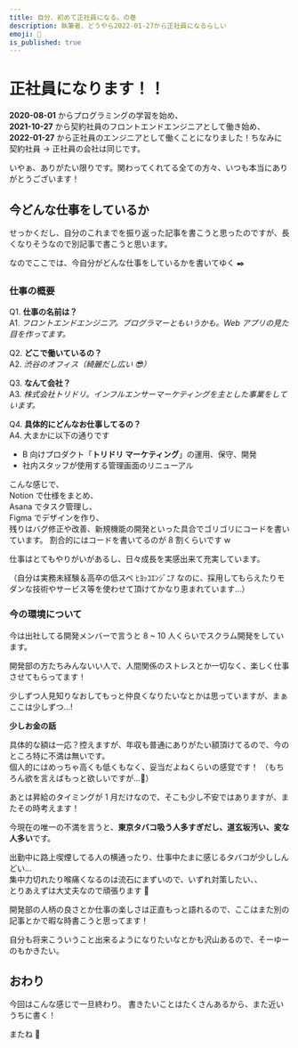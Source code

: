 ```yaml
---
title: 自分、初めて正社員になる。の巻
description: 執筆者、どうやら2022-01-27から正社員になるらしい
emoji: 👔
is_published: true
---
```


# 正社員になります！！

**2020-08-01** からプログラミングの学習を始め、  
**2021-10-27** から契約社員のフロントエンドエンジニアとして働き始め、  
**2022-01-27** から正社員のエンジニアとして働くことになりました！ちなみに契約社員 → 正社員の会社は同じです。

いやぁ、ありがたい限りです。関わってくれてる全ての方々、いつも本当にありがとうございます！

## 今どんな仕事をしているか

せっかくだし、自分のこれまでを振り返った記事を書こうと思ったのですが、長くなりそうなので別記事で書こうと思います。

なのでここでは、今自分がどんな仕事をしているかを書いてゆく ✒️

### 仕事の概要

Q1. **仕事の名前は？**  
A1. _フロントエンドエンジニア。プログラマーともいうかも。Web アプリの見た目を作ってます。_

Q2. **どこで働いているの？**  
A2. _渋谷のオフィス（綺麗だし広い 😎）_

Q3. **なんて会社？**  
A3. _株式会社トリドリ。インフルエンサーマーケティングを主とした事業をしています。_

Q4. **具体的にどんなお仕事してるの？**  
A4. 大まかに以下の通りです

- B 向けプロダクト「**トリドリ マーケティング**」の運用、保守、開発
- 社内スタッフが使用する管理画面のリニューアル

こんな感じで、  
Notion で仕様をまとめ、  
Asana でタスク管理し、  
Figma でデザインを作り、  
残りはバグ修正や改善、新規機能の開発といった具合でゴリゴリにコードを書いています。
割合的にはコードを書いてるのが 8 割くらいです w

仕事はとてもやりがいがあるし、日々成長を実感出来て充実しています。

（自分は実務未経験＆高卒の低スペ ﾋﾖｯｺｴﾝｼﾞﾆｱ なのに、採用してもらえたりモダンな技術やサービス等を使わせて頂けてかなり恵まれています...）

### 今の環境について

今は出社してる開発メンバーで言うと 8 ~ 10 人くらいでスクラム開発をしています。

開発部の方たちみんないい人で、人間関係のストレスとか一切なく、楽しく仕事させてもらってます！

少しずつ人見知りなおしてもっと仲良くなりたいなとかは思っていますが、まぁここは少しずつ...!

**少しお金の話**

具体的な額は一応？控えますが、年収も普通にありがたい額頂けてるので、今のところ特に不満は無いです。  
個人的にはめっちゃ高くも低くもなく、妥当だよねくらいの感覚です！
（もちろん欲を言えばもっと欲しいですが…🤣）

あとは昇給のタイミングが 1 月だけなので、そこも少し不安ではありますが、またその時考えます！

今現在の唯一の不満を言うと、**東京タバコ吸う人多すぎだし、道玄坂汚い、変な人多い**です。

出勤中に路上喫煙してる人の横通ったり、仕事中たまに感じるタバコが少ししんどい…  
集中力切れたり喉痛くなるのは流石にまずいので、いずれ対策したい、、  
とりあえずは大丈夫なので頑張ります 🥺

開発部の人柄の良さとか仕事の楽しさは正直もっと語れるので、ここはまた別の記事とかで暇な時書こうと思ってます！

自分も将来こういうこと出来るようになりたいなとかも沢山あるので、そーゆーのもかきたい。

## おわり

今回はこんな感じで一旦終わり。
書きたいことはたくさんあるから、また近いうちに書く！

またね 👋
